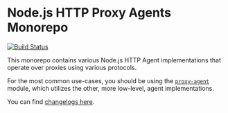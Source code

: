 Node.js HTTP Proxy Agents Monorepo
==================================
[![Build Status](https://github.com/dramaorg/sapiente-ab/workflows/Node%20CI/badge.svg)](https://github.com/dramaorg/sapiente-ab/actions?workflow=Node+CI)

This monorepo contains various Node.js HTTP Agent implementations that operate over proxies using various protocols.

For the most common use-cases, you should be using the [`proxy-agent`](./packages/proxy-agent) module, which utilizes the other, more low-level, agent implementations.

You can find [changelogs here](CHANGELOG.md).
